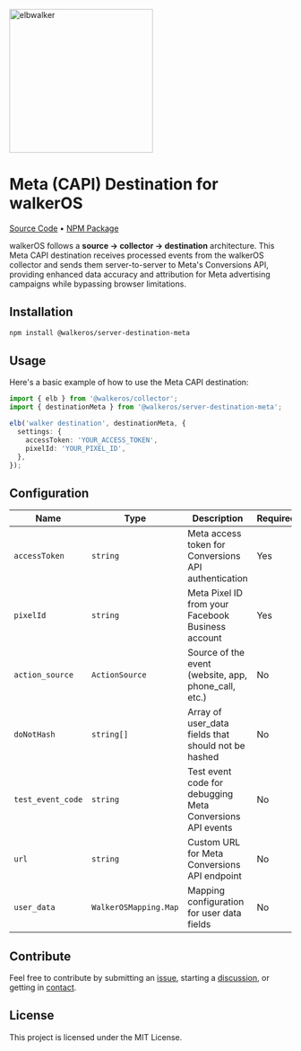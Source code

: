 <p align="left">
  <a href="https://elbwalker.com">
    <img title="elbwalker" src="https://www.elbwalker.com/img/elbwalker_logo.png" width="256px"/>
  </a>
</p>

# Meta (CAPI) Destination for walkerOS

[Source Code](https://github.com/elbwalker/walkerOS/tree/main/packages/server/destinations/meta)
&bull;
[NPM Package](https://www.npmjs.com/package/@walkeros/server-destination-meta)

walkerOS follows a **source → collector → destination** architecture. This Meta
CAPI destination receives processed events from the walkerOS collector and sends
them server-to-server to Meta's Conversions API, providing enhanced data
accuracy and attribution for Meta advertising campaigns while bypassing browser
limitations.

## Installation

```sh
npm install @walkeros/server-destination-meta
```

## Usage

Here's a basic example of how to use the Meta CAPI destination:

```typescript
import { elb } from '@walkeros/collector';
import { destinationMeta } from '@walkeros/server-destination-meta';

elb('walker destination', destinationMeta, {
  settings: {
    accessToken: 'YOUR_ACCESS_TOKEN',
    pixelId: 'YOUR_PIXEL_ID',
  },
});
```

## Configuration

| Name              | Type                  | Description                                               | Required | Example                                        |
| ----------------- | --------------------- | --------------------------------------------------------- | -------- | ---------------------------------------------- |
| `accessToken`     | `string`              | Meta access token for Conversions API authentication      | Yes      | `'your_access_token'`                          |
| `pixelId`         | `string`              | Meta Pixel ID from your Facebook Business account         | Yes      | `'1234567890'`                                 |
| `action_source`   | `ActionSource`        | Source of the event (website, app, phone_call, etc.)      | No       | `'website'`                                    |
| `doNotHash`       | `string[]`            | Array of user_data fields that should not be hashed       | No       | `['client_ip_address', 'client_user_agent']`   |
| `test_event_code` | `string`              | Test event code for debugging Meta Conversions API events | No       | `'TEST12345'`                                  |
| `url`             | `string`              | Custom URL for Meta Conversions API endpoint              | No       | `'https://graph.facebook.com/v17.0'`           |
| `user_data`       | `WalkerOSMapping.Map` | Mapping configuration for user data fields                | No       | `{ email: 'user.email', phone: 'user.phone' }` |

## Contribute

Feel free to contribute by submitting an
[issue](https://github.com/elbwalker/walkerOS/issues), starting a
[discussion](https://github.com/elbwalker/walkerOS/discussions), or getting in
[contact](https://calendly.com/elb-alexander/30min).

## License

This project is licensed under the MIT License.
